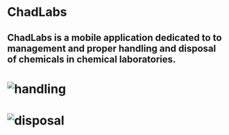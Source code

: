 # ChadLabs
## ChadLabs is a mobile application dedicated to to management and proper handling and disposal of chemicals in chemical laboratories.
# ![handling](https://user-images.githubusercontent.com/62887792/166153253-6c3225b7-985e-4bd8-b264-183706f9f900.png)
# ![disposal](https://user-images.githubusercontent.com/62887792/166153270-39818ac9-078a-403a-84d4-a64a56b60983.png)
